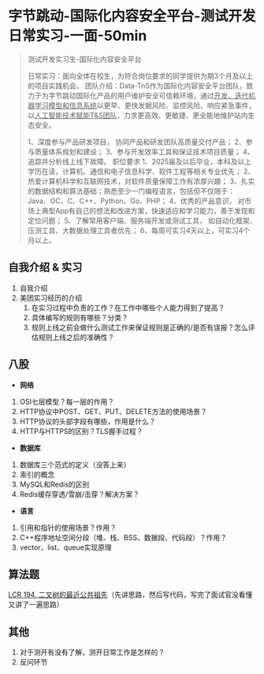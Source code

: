 

# 字节跳动-国际化内容安全平台-测试开发日常实习-一面-50min

> 测试开发实习生-国际化内容安全平台
>
> 日常实习：面向全体在校生，为符合岗位要求的同学提供为期3个月及以上的项目实践机会。
> 团队介绍：Data-TnS作为国际化内容安全平台团队，致力于为字节跳动国际化产品的用户维护安全可信赖环境，通过<u>开发、迭代机器学习模型和信息系统</u>以更早、更快发掘风险、监控风险、响应紧急事件，以<u>人工智能技术赋能T&S团队</u>，力求更高效、更敏捷、更全能地维护站内生态安全。
>
> 1、深度参与产品研发项目， 协同产品和研发团队高质量交付产品；
> 2、参与质量体系规划和建设；
> 3、参与开发效率工具和保证技术项目质量；
> 4、追踪并分析线上线下故障。
> 职位要求
> 1、2025届及以后毕业，本科及以上学历在读，计算机、通信和电子信息科学、软件工程等相关专业优先； 
> 2、热爱计算机科学和互联网技术，对软件质量保障工作有浓厚兴趣； 
> 3、扎实的数据结构和算法基础；熟悉至少一门编程语言，包括但不仅限于：Java、OC、C、C++、Python、Go、PHP；
> 4、优秀的产品意识， 对市场上典型App有自己的想法和改进方案，快速适应和学习能力，善于发现和定位问题；
> 5、了解常用客户端、服务端开发或测试工具， 如自动化框架、压测工具、大数据处理工具者优先；
> 6、每周可实习4天以上，可实习4个月以上。

## 自我介绍 & 实习

1. 自我介绍
2. 美团实习经历的介绍
   1. 在实习过程中负责的工作？在工作中哪些个人能力得到了提高？
   2. 具体编写的规则有哪些？分类？
   3. 规则上线之前会做什么测试工作来保证规则是正确的/是否有误报？怎么评估规则上线之后的准确性？

## 八股

- **网络**

1. OSI七层模型？每一层的作用？
2. HTTP协议中POST、GET、PUT、DELETE方法的使用场景？
3. HTTP协议的头部字段有哪些，作用是什么？
4. HTTP与HTTPS的区别？TLS握手过程？

- **数据库**

1. 数据库三个范式的定义（没答上来）
2. 索引的概念
3. MySQL和Redis的区别
4. Redis缓存穿透/雪崩/击穿？解决方案？

- **语言**

1. 引用和指针的使用场景？作用？
2. C++程序地址空间分段（堆、栈、BSS、数据段、代码段）？作用？
3. vector、list、queue实现原理

## 算法题

[LCR 194. 二叉树的最近公共祖先](https://leetcode.cn/problems/er-cha-shu-de-zui-jin-gong-gong-zu-xian-lcof/)（先讲思路，然后写代码，写完了面试官没看懂又讲了一遍思路）

## 其他

1. 对于测开有没有了解，测开日常工作是怎样的？
2. 反问环节

